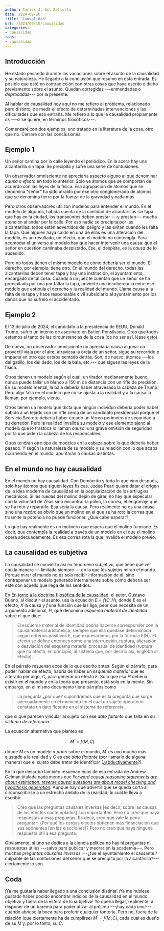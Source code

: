 ```yaml
---
author: Carlos J. Gil Bellosta
date: 2024-09-10
title: 'Causalidad'
url: /2024/09/10/causalidad
categories:
- causalidad
tags:
- causalidad
---
```


## Introducción

He estado pesando durante las vacaciones sobre el asunto de la causalidad y su naturaleza. He llegado a la conclusión que resumo en esta entrada. Es posible que esté en contradicción con otras cosas que haya escrito o dicho previamente sobre el asunto. Quedan corregidas ---enmendadas o _deprecadas_--- por la presente.

Al hablar de causalidad hoy aquí no me refiero al problema, relacionado pero distinto, de medir el efecto de determinadas intervenciones y las dificultades que eso entraña. Me refiero a lo que la causalidad propiamente _es_ ---si se quiere, en términos filosóficos---.

Comenzaré con dos ejemplos, uno tratado en la literatura de la cosa, otro que no. Cerraré con las conclusiones.


## Ejemplo 1

Un señor camina por la calle leyendo el periódico. En la acera hay una alcantarilla sin tapa. Se precipita y sufre una serie de contusiones.

Un observador omnisciente no apreciaría aspecto alguno al que denominar _causa_ o _efecto_ en todo lo anterior. Solo ve átomos que se comportan de acuerdo con las leyes de la física. Esa agrupación de átomos que se denomina "señor" ha sido atraído por ese otro conglomerado de átomos que se denomina tierra por la fuerza de la gravedad y nada más.

Pero otros observadores utilizan modelos para entender el mundo. En el modelo de algunos, habida cuenta de la cantidad de alcantarillas sin tapa que hay en la ciudad, los transeúntes deben prestar ---y prestan--- mucha atención al andar por la calle. Por eso nadie se precipita por las alcantarillas: todos están advertidos del peligro y las evitan cuando les falta la tapa. Que alguien haya caído en una de ellas es una alteración del modelo, es un resultado, un efecto, que el modelo no contempla. Para acomodar el universo al modelo hay que hacer intervenir una causa: que el señor en cuestión caminaba despistado. Ese, el despiste, es la _causa_ de lo sucedido.

Pero no todos tienen el mismo modelo de cómo debería ser el mundo. El derecho, por ejemplo, tiene otro. En el mundo del derecho, todas las alcantarillas deben tener tapa y hay una institución, el ayuntamiento, encargado de tal cosa. Cuando a un juez le cuentan que un señor se ha precipitado por una por faltar la tapa, advierte una incoherencia entre ese modelo que estipula el derecho y la realidad del mundo. Llama causa a la falta de la tapa y hace responsable civil subsidiario al ayuntamiento por los daños que ha sufrido el accidentado.


## Ejemplo 2

El 13 de julio de 2024, el candidato a la presidencia de EEUU, Donald Trump, sufrió un intento de asesinato en Butler, Pensilvania. Creo que todos estamos al tanto de las circunstancias de la cosa (de no ser así, léase [esto](https://es.wikipedia.org/wiki/Intento_de_asesinato_de_Donald_Trump)).

De nuevo, un observador omnisciente no apreciaría causa alguna: un proyectil viaja por el aire, atraviesa la oreja de un señor, sigue su recorrido e impacta en otro que estaba sentado detrás. Son, de nuevo, átomos ---los del gatillo, los del dedo, los de la bala, etc.--- que siguen las leyes de la física.

Otros tienen un modelo según el cual, un tirador medianamente bueno, nunca puede fallar un blanco a 150 m de distancia con un rifle de precisión. En su modelo mental, la bala debería haber atravesado la cabeza de Trump. Pero algo falla en el modelo que no se ajusta a la realidad y a la causa la llaman, por ejemplo, viento.

Otros tienen un modelo que dicta que ningún individuo debería poder haber subido a un tejado con un rifle cerca de un candidato presidencial porque el Servicio Secreto debería haber creado un férreo perímetro de seguridad a su derredor. Pero la realidad invalida su modelo y ese elemento ajeno al modelo que lo trastoca lo llaman _causa_: una grave omisión de seguridad por la que piden la cabeza de los responsables.

Otros tendrán otro tipo de modelos en la cabeza sobre lo que debería haber pasado. Y según la naturaleza de su modelo y su relación con lo que acaba ocurriendo en el mundo, apuntarán a causas distintas.


## En el mundo no hay causalidad

En el mundo no hay causalidad. Con Demócrito y todo lo que vino después, solo hay átomos que siguen leyes físicas. Judea Pearl quiere datar el origen de la idea moderna de causalidad en la popularización de los artilugios mecánicos. Si las ruedas del molino dejan de girar, no hay que especular con la voluntad de Zeus sino encontrar la polea, la correa, el engranaje que se ha roto y repararlo. Esa sería la causa. Pero realmente no es una causa sino una _razón_: es obvio que un molino en el que se ha roto la correa que trasmite la potencia no puede funcionar. ¿Qué cabe esperar?

Lo que hay realmente es un molinero que espera que el molino funcione. Es decir, que contempla la realidad a través de un modelo en el que el molino opera adecuadamente. Es esa correa rota la que invalida el modelo previo.


## La causalidad es subjetiva

La causalidad se convierte así en fenómeno subjetivo, que tiene que ver con la manera ---limitada siempre--- en la que los sujetos miran el mundo. Porque mirar el mundo no es solo recibir información de él, sino contraponer un modelo generado internamente sobre cómo debería ser este con aquello que llega de los sentidos.

En [En torno a la doctrina filosófica de la causalidad](https://fgbueno.es/med/dig/meta89i.pdf), el autor, Gustavo Bueno, al discutir el asunto, usa la ecuación $E = f(C, H)$, donde $E$ es el efecto, $X$ la causa y $f$ una función que las liga, peor que necesita de un argumento adicional, $H$, que denomina _esquema material de identidad_ sobre el que dice:

> El esquema material de identidad podría hacerse corresponder con la causa material aristotélica, siempre que ella quedase determinada según criterios positivos E, que expresaremos por la fórmula E(H). El efecto se define entonces como una interrupción, ruptura, alteración o desviación del esquema material procesual de identidad (ruptura que no afecta, en principio, al sistema que, por decirlo así, engloba al efecto).

En el párrafo resuenan ecos de lo que escrito antes. Según el párrafo, para poder hablar de efecto, habría de haber un _esquema material_ que es alterado por algo, $C$, para generar un efecto $E$. Solo que esa $H$ debería existir en el mundo y en la teoría que presento, está solo en la mente. Sin embargo, en el mismo documento tiene párrafos como

> La pregunta ¿por qué? supondremos que es la pregunta que surge adecuadamente en el momento en el cual un sujeto operatorio constata un dato flotante en el sistema de referencia.

que sí que parecen vincular al sujeto con ese _dato faltante_ que falta en su _sistema de referencia_.

La ecuación alternativa que planteo es

$$M^\prime = f(M, C)$$

donde $M$ es un modelo _a priori_ sobre el mundo, $M^\prime$ es uno mucho más ajustado a la realidad y $C$ es ese _dato flotante_ (por llamarlo de alguna manera) que el sujeto debe tratar de identificar (¿[abductivamente](https://es.wikipedia.org/wiki/Razonamiento_abductivo)?).

En lo que describo también resuenan ecos de esa entrada de Andrew Gelman titulada nada menos que [_Forward causal reasoning statements are about estimation; reverse causal questions are about model checking and hypothesis generation_](https://statmodeling.stat.columbia.edu/2013/07/15/forward-causal-inference-is-about-estimation-reverse-causal-inference-is-about-model-checking-and-hypothesis-generation/). Aunque hay que advertir que se queda corta al circunscribirse a un estrecho ámbito de la realidad, lo cual le lleva a escribir:

> Creo que las preguntas causales inversas [es decir, sobre las causas de los efectos contemplados] son importantes. Pero no creo que haya respuestas a esas preguntas. Es decir, creo que vale la pena  preguntar: ¿Por qué los cargos electos obtienen más financiación que sus oponentes [en las elecciones]? Pero no creo que haya ninguna respuesta útil a esa pregunta.

Obviamente, si uno se dedica a la ciencia política no hay ni preguntas ni respuestas útiles ---salvo para publicar y medrar en la academia---. Pero muchas _preguntas causales inversas_ ---¿fue el ayuntamiento el causante / culpable de las contusiones del señor que se precipitó por la alcantarilla?--- ciertamente lo son.


## Coda

¡Ya me gustaría haber llegado a una conclusión distinta! ¡Ya me hubiese gustado haber podido encontrar indicios de la causalidad en el mundo objetivo y fuera de la esfera de lo subjetivo! Yo quería llegar, realmente, a disponer de un baremo para poder atizar al prójimo ---¡hay cada uno!--- cuando abriese la boca para proferir cualquier tontería. Pero no, fuera de la relación (que ciertamente ha de cumplirse) $M^\prime = f(M, C)$, cada cual es dueño de su $M$ y, por lo tanto, su $C$.
